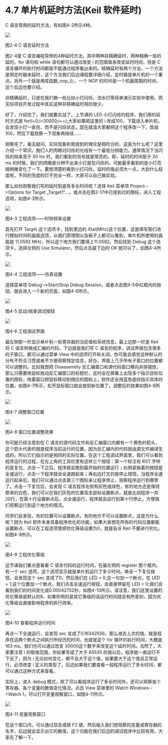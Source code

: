 # 4.7 单片机延时方法(Keil 软件延时)

C 语言常用的延时方法，有如图4-2所示4种。

![](images/46.png)

图2-4 C 语言延时方法

图2-4是 C 语言编程常用的4种延时方法，其中两种非精确延时，两种精确一些的延时。for 语句和 while 语句都可以通过改变 i 的范围值来改变延时时间，但是 C 语言循环的执行时间都是不能通过程序看出来的。精确延时有两个方法，一个方法是用定时器来延时，这个方法我们后边课程要详细介绍，定时器是单片机的一个重点。另外一个就是用库函数_nop_();，一个 NOP 的时间是一个机器周期的时间，这个后边也要介绍。

非精确延时，只是在我们做一些比如小灯闪烁，流水灯等简单演示实验中使用，而实际项目开发过程中其实这种非精确延时用的很少。

好了，介绍完了，我们就要实战了。上节课的 LED 小灯闪烁的程序，我们用的延时方式是 for(i=0;i<30000;i++);大家如果把这里的 i 改成100，下载进入单片机，会发现小灯一直亮，而不是闪烁状态，现在就请大家都把这个程序改一下，改成100，然后下载观察一下现象再继续......

观察完了，毫无疑问，实际现象和我提到的理论是相符合的，这是为什么呢？这里介绍一个常识。我们人的肉眼对闪烁的光线有一个最低分辨能力，通常情况下当闪烁的频率高于 50 Hz 时，我们看到的信号就是常亮的。即，延时的时间低于 20 ms 的时候，我们的肉眼是分辨不出来小灯是在闪烁的，可能最多看到的是小灯亮暗稍微变化了一下。要想清楚的看到小灯闪烁，延时的值必须大一点，大到什么程度呢，不同的亮度的灯不完全一样，大家可以自己做实验。

那么如何观察我们写的延时到底有多长时间呢？选择 Keil 菜单项 Project-->Options for Target „Target1‟...，或点击在图2-17中已提到过的图标，进入工程选项，如图4-3所示。

![](images/47.png)

图4-3 工程选项——时钟频率设置

首先打开 Target 这个选项卡，找到里边的 Xtal(MHz)这个位置，这是填写我们进行模拟时间的晶振选项，从我们原理图以及板子上都可以看到，单片机所使用的晶振是 11.0592 MHz，所以这个地方我们要填上11.0592。然后找到 Debug 这个选项卡，选择左侧的 Use Simulator，然后点击最下边的 OK 就可以了，如图4-4所示。

![](images/48.png)

图4-4 工程选项——仿真设置

选择菜单项 Debug-->Start/Stop Debug Session，或者点击图4-5中红框内的按钮，就会进入一个新的页面，如图4-6所示。

![](images/49.png)

图4-5 启动/结束调试按钮

![](images/50.png)

图4-6 工程调试界面

最左侧那一栏显示单片机一些寄存器的当前值和系统信息，最上边那一栏是 Keil 将 C 语言转换成汇编的代码，下边就是我们写 C 语言的程序，调试界面包含很多的子窗口，都可以通过菜单 View 中的选项打开和关闭。你可能会感觉这种默认的分布不符合习惯或者不方便观察特定信息，好办，界面上几乎所有子窗口的位置都可以调整的。比如我想把 Disassembly 反汇编窗口和源代码窗口横向并排摆放，那么只需要用鼠标拖动反汇编窗口的标题栏，这时会在屏幕上出现多个指示目标位置的图标，拖着窗口把鼠标移动到相应的图标上，软件还会用蓝色底纹指示具体的位置，如图4-7所示，松开鼠标窗口就会放到新位置了。调整后的效果如图4-8所示。

![](images/51.png)

图4-7 调整窗口位置

![](images/52.png)

图4-8 窗口位置调整效果

你可能已经注意到在 C 语言的源代码文件和反汇编窗口内都有一个黄色的箭头，这个箭头代表的就是程序当前运行的位置，因为反汇编内的代码就由源文件编译生成的，所以它们指示的是相同的实际位置。在这个工程调试界面里，我们可以看到程序运行的过程。在左上角的工具栏里有这样三个按钮：第一个标注有 RST 字样的是复位，点击一下之后，程序就会跑到最开始的位置运行；右侧紧挨着的按钮是全速运行，点击一下程序就会全速跑起来；再右边打叉的是停止按钮，当程序全速运行起来后，我们可以通过点击第三个图标来让程序停止，观察程序运行到哪里了。点击一下复位后，会发现 C 语言程序左侧有灰色或绿色，有的地方还是保持原来的白色，我们可以在我们灰色的位置双击鼠标设置断点，就是比如程序一共20行，在第十行设置断点后，点全速运行，程序就会运行到第十行停止，方便我们观察运行到这个地方的情况。

同学们会发现，有的位置可以设置断点，有的地方不可以设置断点，这是为什么呢？因为 Keil 软件本身具备程序优化的功能，如果大家想在所有的代码位置都能设置断点，可以在工程选项里把优化等级设置为0，就是告诉 Keil 不要进行优化。如图4-9所示。

![](images/53.png)

图4-9 工程优化等级

这节课我们重点是看看 C 语言代码的运行时间，在最左侧的 register 那个框内，有一个 sec 选项，这个选项显示就是单片机运行了多少时间。单击一下复位按钮，会发现这个 sec 变成了0，然后我们在 LED = 0;这一句加一个断点，在 LED = 1;这个位置加一个断点，我们点击全速运行按钮，会直接停留在 LED = 0;我们会看到我们的时间变化成0.00042752秒，如图4-10所示。请注意，我们这里设置的优化等级是默认的8，如果你用的是其它等级的话运行时间就会有所差别，因为优化等级会直接影响程序的执行效率。

![](images/54.png)

图4-10 查看程序运行时间

再点一下全速运行，会发现 sec 变成了0.16342556，那么减去上次的值，就是程序在这两个断点之间执行所经历的时间，也就是这个 for 循环的执行时间，大概是 163 ms。我们也可以通过改变 30000这个数字来改变这个延时时间。当然了，大家要注意 i 的取值范围，你如果写成了大于 65535 的值以后，程序就一直运行不下去了，因为 i 无论如何变化，都不会大于这个值，如果要大于这个值且正常运行，必须改变 i 定义的类型了。后边如果我们要查看一段程序运行了多长时间，都可以通过这种方式来查看。

实际上，进入 debug 模式，除了可以看程序运行了多长时间外，还可以观察各个寄存器、各个变量的数值变化情况。点击 View 菜单里的 Watch Windows-->Watch 1，可以打开变量观察窗口，如图4-11所示。

![](images/55.png)

图4-11 变量观察窗口

在这个窗口内，可以通过双击或按 F2 键，然后输入我们想观察的变量或寄存器的名字，后边就会显示出它的数值，这个功能在我们后边的调试程序中比较有用，大家先了解一下。